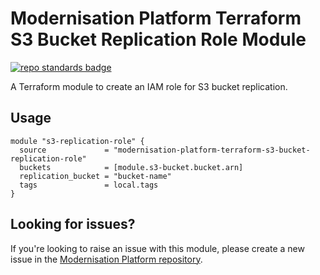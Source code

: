 # Modernisation Platform Terraform S3 Bucket Replication Role Module

[![repo standards badge](https://img.shields.io/badge/dynamic/json?color=blue&style=for-the-badge&logo=github&label=MoJ%20Compliant&query=%24.result&url=https%3A%2F%2Foperations-engineering-reports.cloud-platform.service.justice.gov.uk%2Fapi%2Fv1%2Fcompliant_public_repositories%2Fmodernisation-platform-terraform-s3-bucket-replication-role)](https://operations-engineering-reports.cloud-platform.service.justice.gov.uk/public-github-repositories.html#modernisation-platform-terraform-s3-bucket-replication-role "Link to report")

A Terraform module to create an IAM role for S3 bucket replication.

## Usage

```
module "s3-replication-role" {
  source             = "modernisation-platform-terraform-s3-bucket-replication-role"
  buckets            = [module.s3-bucket.bucket.arn]
  replication_bucket = "bucket-name"
  tags               = local.tags
}
```

<!-- BEGIN_TF_DOCS -->

<!-- END_TF_DOCS -->

## Looking for issues?
If you're looking to raise an issue with this module, please create a new issue in the [Modernisation Platform repository](https://github.com/ministryofjustice/modernisation-platform/issues).
